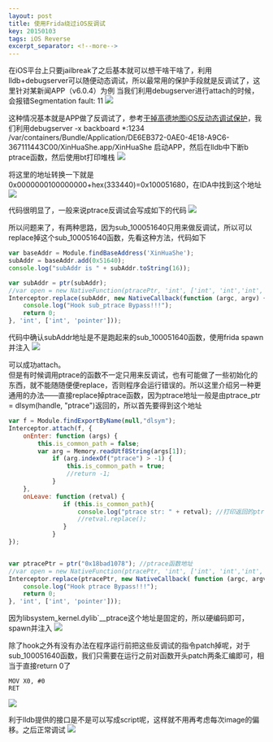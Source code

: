 ```yaml
---
layout: post
title: 使用Frida绕过iOS反调试
key: 20150103
tags: iOS Reverse
excerpt_separator: <!--more-->
---
```

在iOS平台上只要jailbreak了之后基本就可以想干啥干啥了，利用lldb+debugserver可以随便动态调试，所以最常用的保护手段就是反调试了，这里针对某新闻APP（v6.0.4）为例
当我们利用debugserver进行attach的时候，会报错Segmentation fault: 11<!--more-->
![](https://raw.githubusercontent.com/la0s/la0s.github.io/master/screenshots/20190307.1.png)

这种情况基本就是APP做了反调试了，参考[干掉高德地图iOS反动态调试保护](http://iosre.com/t/7-2-0-ios/770)，我们利用debugserver -x backboard *:1234 /var/containers/Bundle/Application/DE6EB372-0AE0-4E18-A9C6-367111443C00/XinHuaShe.app/XinHuaShe 启动APP，然后在lldb中下断b ptrace函数，然后使用bt打印堆栈
![](https://raw.githubusercontent.com/la0s/la0s.github.io/master/screenshots/20190307.2.png)

将这里的地址转换一下就是0x0000000100000000+hex(333440)=0x100051680，在IDA中找到这个地址
![](https://raw.githubusercontent.com/la0s/la0s.github.io/master/screenshots/20190307.3.png)

代码很明显了，一般来说ptrace反调试会写成如下的代码
![](https://raw.githubusercontent.com/la0s/la0s.github.io/master/screenshots/20190307.4.png)

所以问题来了，有两种思路，因为sub_100051640只用来做反调试，所以可以replace掉这个sub_100051640函数，先看这种方法，代码如下
```javascript
var baseAddr = Module.findBaseAddress('XinHuaShe');
subAddr = baseAddr.add(0x51640);
console.log("subAddr is " + subAddr.toString(16));

var subAddr = ptr(subAddr);
//var open = new NativeFunction(ptracePtr, 'int', ['int', 'int','int', 'int']);
Interceptor.replace(subAddr, new NativeCallback(function (argc, argv) {
    console.log("Hook sub_ptrace Bypass!!!");
    return 0;
}, 'int', ['int', 'pointer']));
```
代码中确认subAddr地址是不是跑起来的sub_100051640函数，使用frida spawn并注入
![](https://raw.githubusercontent.com/la0s/la0s.github.io/master/screenshots/20190307.5.png)

可以成功attach。  
但是有时候调用ptrace的函数不一定只用来反调试，也有可能做了一些初始化的东西，就不能随随便便replace，否则程序会运行错误的。所以这里介绍另一种更通用的办法——直接replace掉ptrace函数，因为ptrace地址一般是由ptrace_ptr = dlsym(handle, "ptrace")返回的，所以首先要得到这个地址
```javascript
var f = Module.findExportByName(null,"dlsym");
Interceptor.attach(f, {
    onEnter: function (args) {
        this.is_common_path = false;
        var arg = Memory.readUtf8String(args[1]);
            if (arg.indexOf("ptrace") > -1) {
                this.is_common_path = true;
                //return -1;
            }
    },
    onLeave: function (retval) {
               if (this.is_common_path){
                   console.log("ptrace str: " + retval); //打印返回的ptrace地址：0x18bad1078
                   //retval.replace();
               }      
            }
});


var ptracePtr = ptr("0x18bad1078"); //ptrace函数地址
//var open = new NativeFunction(ptracePtr, 'int', ['int', 'int','int', 'int']);
Interceptor.replace(ptracePtr, new NativeCallback( function (argc, argv) {
    console.log("Hook ptrace Bypass!!!");
    return 0;
}, 'int', ['int', 'pointer']));
```
因为libsystem_kernel.dylib`__ptrace这个地址是固定的，所以硬编码即可，spawn并注入
![](https://raw.githubusercontent.com/la0s/la0s.github.io/master/screenshots/20190307.6.png)

除了hook之外有没有办法在程序运行前把这些反调试的指令patch掉呢，对于sub_100051640函数，我们只需要在运行之前对函数开头patch两条汇编即可，相当于直接return 0了
```armasm
MOV X0, #0
RET
```
![](https://raw.githubusercontent.com/la0s/la0s.github.io/master/screenshots/20190307.8.png)

利于lldb提供的接口是不是可以写成script呢，这样就不用再考虑每次image的偏移。之后正常调试
![](https://raw.githubusercontent.com/la0s/la0s.github.io/master/screenshots/20190307.7.png)
